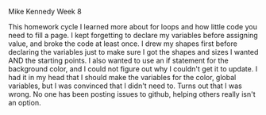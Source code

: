 Mike Kennedy
Week 8


  This homework cycle I learned more about for loops and how little code you need to fill a page. I kept forgetting to declare my variables before assigning value, and broke the code at least once. I drew my shapes first before declaring the variables just to make sure I got the shapes and sizes I wanted AND the starting points. I also wanted to use an if statement for the background color, and I could not figure out why I couldn't get it to update. I had it in my head that I should make the variables for the color, global variables, but I was convinced that I didn't need to. Turns out that I was wrong. No one has been posting issues to github, helping others really isn't an option.
